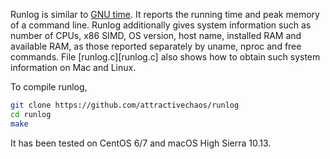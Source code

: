 Runlog is similar to [GNU time][gtime]. It reports the running time and peak
memory of a command line. Runlog additionally gives system information such as
number of CPUs, x86 SIMD, OS version, host name, installed RAM and available
RAM, as those reported separately by uname, nproc and free commands. File
[runlog.c][runlog.c] also shows how to obtain such system information on Mac
and Linux.

To compile runlog,
```sh
git clone https://github.com/attractivechaos/runlog
cd runlog
make
```
It has been tested on CentOS 6/7 and macOS High Sierra 10.13.

[gtime]: https://www.gnu.org/software/time/
